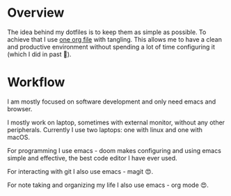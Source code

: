 # Overview

The idea behind my dotfiles is to keep them as simple as possible. To achieve
that I use [one org file](dotfiles.org) with tangling. This
allows me to have a clean and productive environment without spending a lot of
time configuring it (which I did in past 🙁).

# Workflow

I am mostly focused on software development and only need emacs and browser.

I mostly work on laptop, sometimes with external monitor, without any other
peripherals. Currently I use two laptops: one with linux and one with macOS.

For programming I use emacs - doom makes configuring and using emacs simple and
effective, the best code editor I have ever used.

For interacting with git I also use emacs - magit 😍.

For note taking and organizing my life I also use emacs - org mode 😍.
